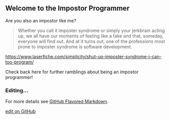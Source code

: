 ## Welcome to the Impostor Programmer

Are you also an impostor like me? 

> Whether you call it imposter syndrome or simply your jerkbrain acting up, we all have our moments of feeling like a fake and that, someday, everyone will find out. And at it turns out, one of the professions most prone to imposter syndrome is software development.

https://www.laserfiche.com/simplicity/shut-up-imposter-syndrome-i-can-too-program/

Check back here for further ramblings about being an impostor programmer!

### Editing... 
For more details see [GitHub Flavored Markdown](https://guides.github.com/features/mastering-markdown/).

[edit on GitHub](https://github.com/impostorprogrammer/impostorprogrammer.github.io/edit/master/README.md)


